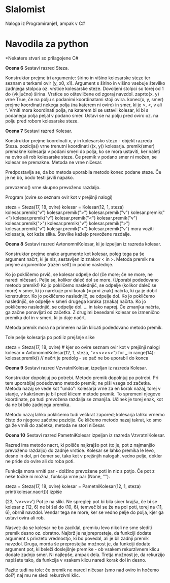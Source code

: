 # Slalomist
Naloga iz Programiranje1, ampak v C#


# Navodila za python
*Nekatere stvari so prilagojene C#

**Ocena 6**
Sestavi razred Steza.

Konstruktor prejme tri argumente: širino in višino kolesarske steze ter seznam s terkami ovir (y, x0, x1). Argument s širino in višino vsebuje številko zadnjega stolpca oz. vrstice kolesarske steze. Dovoljeni stolpci so torej od 1 do (vključno) širina. Vrstice so oštevilčene od zgoraj navzdol.
zaprto(x, y) vrne True, če na polju s podanimi koordinatami stoji ovira.
konec(x, y, smer) prejme koordinati nekega polja (na katerem ni ovire) in smer, ki je >, <, v ali ^. Vrniti mora koordinati polja, na katerem bi se ustavil kolesar, ki bi s podanega polja peljal v podano smer. Ustavi se na polju pred oviro oz. na polju pred robom kolesarske steze.

**Ocena 7**
Sestavi razred Kolesar.

Konstruktor prejme koordinati x, y in kolesarsko stezo - objekt razreda Steza.
pozicija() vrne trenutni koordinati ((x, y)) kolesarja.
premik(smer) premakne kolesarja v podani smeri do polja, ko se mora ustaviti, ker naleti na oviro ali rob kolesarske steze. Če premik v podano smer ni možen, se kolesar ne premakne. Metoda ne vrne ničesar.

Predpostavlja se, da bo metoda uporabila metodo konec podane steze. Če je ne bo, bodo testi javili napako.

prevozeno() vrne skupno prevoženo razdaljo.

Program (ovire so seznam ovir kot v prejšnji nalogi)

steza = Steza(17, 18, ovire)
kolesar = Kolesar(12, 1, steza)
kolesar.premik("v")
kolesar.premik(">")
kolesar.premik("v")
kolesar.premik("<")
kolesar.premik("v")
kolesar.premik("<")
kolesar.premik("v")
kolesar.premik(">")
kolesar.premik("v")
kolesar.premik(">")
kolesar.premik("v")
kolesar.premik(">")
kolesar.premik("v")
mora voziti kolesarja, kot kaže slika. Številke kažejo prevožene razdalje.

 

**Ocena 8**
Sestavi razred AvtonomniKolesar, ki je izpeljan iz razreda kolesar.

Konstruktor prejme enake argumente kot kolesar, poleg tega pa še argument načrt, ki je niz, sestavljen iz znakov < in >.
Metoda premik ne prejme argumentov (razen self) in počne naslednje.

Ko jo pokličemo prvič, se kolesar odpelje dol (če more; če ne more, ne naredi ničesar). Pelje se, kolikor daleč dol se more. (Uporabi podedovano metodo premik!)
Ko jo pokličemo naslednjič, se odpelje (kolikor daleč se more) v smer, ki jo narekuje prvi korak (= prvi znak) načrta, ki ga je dobil konstruktor.
Ko jo pokličemo naslednjič, se odpelje dol.
Ko jo pokličemo naslednjič, se odpelje v smeri drugega koraka (znaka) načrta.
Ko jo pokličemo naslednjič, se odpelje dol.
... in tako naprej. Če zmanjka načrta, ga začne ponavljati od začetka.
Z drugimi besedami kolesar se izmenično premika dol in v smeri, ki jo daje načrt.

Metoda premik mora na primeren način klicati podedovano metodo premik.

Tole pelje kolesarja po poti iz prejšnje slike

steza = Steza(17, 18, ovire)  # kjer so ovire seznam ovir kot v prejšnji nalogi
kolesar = AvtonomniKolesar(12, 1, steza, "><<>><>")
for _ in range(14):
    kolesar.premik()
// načrt je predolg - se pač ne bo uporabil do konca

**Ocena 9**
Sestavi razred VzvratniKolesar, izpeljan iz razreda Kolesar.

Konstruktor dopolnjuj po potrebi.
Metodo premik dopolnjuj po potrebi. Pri tem uporabljaj podedovano metodo premik; ne piši vsega od začetka.
Metoda nazaj se vede kot "undo": kolesarja vrne za en korak nazaj, torej v stanje, v kakršnem je bil pred klicem metode premik. To spremeni njegove koordinate, pa tudi prevožena razdalja se zmanjša. Učinek je torej enak, kot da ne bi bilo zadnjega premika.

Metodo nazaj lahko pokličemo tudi večkrat zapored; kolesarja lahko vrnemo čisto do njegove začetne pozicije. Če kličemo metodo nazaj takrat, ko smo ga že vrnili do začetka, metoda ne stori ničesar.

**Ocena 10**
Sestavi razred PametniKolesar izpeljan iz razreda VzvratniKolesar.

Razred ima metodo nacrt, ki poišče najkrajšo pot (to je, pot z najmanjšo prevoženo razdaljo) do zadnje vrstice. Kolesar se lahko premika le levo, desno in dol, pri čemer se, tako kot v prejšnjih nalogah, vedno pelje, dokler ne pride do ovire ali do roba poti.

Funkcija mora vrniti par - dolžino prevožene poti in niz s potjo. Če pot z neke točke ni možna, funkcija vrne par (None, "").

steza = Steza(17, 18, ovire)
kolesar = PametniKolesar(12, 1, steza)
print(kolesar.nacrt())
izpiše

(23, 'v<v>v>v>v')
Pot je na sliki. Ne spreglej: pot bi bila sicer krajša, če bi se kolesar z (12, 6) ne bi šel do (10, 6), temveč bi se že na pol poti, torej na (11, 6), obrnil navzdol. Vendar tega ne more, ker se vedno pelje do polja, kjer ga ustavi ovira ali rob.

Nasvet: da se kolesar ne bo zaciklal, premiku levo nikoli ne sme slediti premik desno oz. obratno. Najbrž je najpreprosteje, da funkciji dodate argument s privzeto vrednostjo, ki bo povedal, ali je bil zadnji premik navzdol. Druga, morda še preprostejša možnost je, da funkciji dodate argument pot, ki beleži doslejšnje premike - ob vsakem rekurzivnem klicu dodate zadnjo smer. Ni najlepše, ampak dela. Tretja možnost je, da rekurzijo napišete tako, da funkcija v vsakem klicu naredi korak dol in desno.

Pazite tudi na tole: če premik ne naredi ničesar (smo nad oviro in hočemo dol?) naj mu ne sledi rekurzivni klic.
